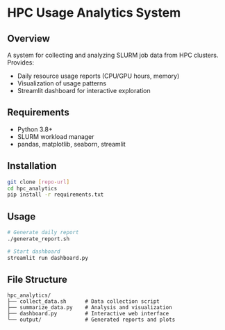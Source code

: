 # HPC Usage Analytics System

## Overview
A system for collecting and analyzing SLURM job data from HPC clusters. Provides:
- Daily resource usage reports (CPU/GPU hours, memory)
- Visualization of usage patterns
- Streamlit dashboard for interactive exploration

## Requirements
- Python 3.8+
- SLURM workload manager
- pandas, matplotlib, seaborn, streamlit

## Installation
```bash
git clone [repo-url]
cd hpc_analytics
pip install -r requirements.txt
```

## Usage
```bash
# Generate daily report
./generate_report.sh

# Start dashboard
streamlit run dashboard.py
```

## File Structure
```
hpc_analytics/
├── collect_data.sh      # Data collection script
├── summarize_data.py    # Analysis and visualization
├── dashboard.py         # Interactive web interface
└── output/              # Generated reports and plots
